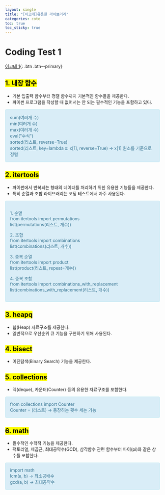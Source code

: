 ```yaml
---
layout: single
title: "[이코테]유용한 라이브러리"
categories: cote
toc: true
toc_sticky: true
---
```


# Coding Test 1

[이코테 1](https://www.youtube.com/watch?v=m-9pAwq1o3w&list=PLRx0vPvlEmdAghTr5mXQxGpHjWqSz0dgC&index=1){: .btn .btn--primary}

## <mark class="pink"> 1. 내장 함수 </mark>

- 기본 입출력 함수부터 정렬 함수까지 기본적인 함수들을 제공한다.
- 파이썬 프로그램을 작성할 때 없어서는 안 되는 필수적인 기능을 포함하고 있다.

<div style="padding: 15px; border: 1px solid transparent; border-color: transparent; margin-bottom: 20px; border-radius: 4px; color: #31708f; background-color: #d9edf7; border-color: #bce8f1;">
  <div>sum(여러개 수)</div>
  <div>min(여러개 수)</div>
  <div>max(여러개 수)</div>
  <div>eval("수식")</div>
  <div>sorted(리스트, reverse=True)</div>
  <div>sorted(리스트, key=lambda x: x[1], reverse=True) → x[1] 원소를 기준으로 정렬</div>
</div>

## <mark class="pink"> 2. itertools </mark>

- 파이썬에서 반복되는 형태의 데이터를 처리하기 위한 유용한 기능들을 제공한다.
- 특히 순열과 조합 라이브러리는 코딩 테스트에서 자주 사용된다.

<div style="padding: 15px; border: 1px solid transparent; border-color: transparent; margin-bottom: 20px; border-radius: 4px; color: #31708f; background-color: #d9edf7; border-color: #bce8f1;">
  <p>
    <div>1. 순열</div>
    <div>from itertools import permutations</div>
    <div>list(permutations(리스트, 개수))</div>
  </p>
  <p>
    <div>2. 조합</div>
    <div>from itertools import combinations</div>
    <div>list(combinations(리스트, 개수))</div>
  </p>
  <p>
    <div>3. 중복 순열</div>
    <div>from itertools import product</div>
    <div>list(product(리스트, repeat=개수))</div>
  </p>
  <p>
    <div>4. 중복 조합</div>
    <div>from itertools import combinations_with_replacement</div>
    <div>list(combinations_with_replacement(리스트, 개수))</div>
  </p>
</div>

## <mark class="pink"> 3. heapq </mark>

- 힙(Heap) 자료구조를 제공한다.
- 일반적으로 우선순위 큐 기능을 구현하기 위해 사용된다.

## <mark class="pink"> 4. bisect </mark>

- 이진탐색(Binary Search) 기능을 제공한다.

## <mark class="pink"> 5. collections </mark>

- 덱(deque), 카운터(Counter) 등의 유용한 자료구조를 포함한다.

<div style="padding: 15px; border: 1px solid transparent; border-color: transparent; margin-bottom: 20px; border-radius: 4px; color: #31708f; background-color: #d9edf7; border-color: #bce8f1;">
  <div>from collections import Counter</div>
  <div>Counter = (리스트) → 등장하는 횟수 세는 기능</div>
</div>

## <mark class="pink"> 6. math </mark>

- 필수적인 수학적 기능을 제공한다.
- 팩토리얼, 제곱근, 최대공약수(GCD), 삼각함수 관련 함수부터 파이(pi)와 같은 상수를 포함한다.

<div style="padding: 15px; border: 1px solid transparent; border-color: transparent; margin-bottom: 20px; border-radius: 4px; color: #31708f; background-color: #d9edf7; border-color: #bce8f1;">
  <div>import math</div>
  <div>lcm(a, b) → 최소공배수</div>
  <div>gcd(a, b) → 최대공약수</div>
</div>
